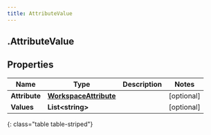 ```yaml
---
title: AttributeValue
---
```

## .AttributeValue

## Properties

|Name | Type | Description | Notes|
|------------ | ------------- | ------------- | -------------|
| **Attribute** | [**WorkspaceAttribute**](WorkspaceAttribute.html) |  | [optional] |
| **Values** | **List&lt;string&gt;** |  | [optional] |
{: class="table table-striped"}


